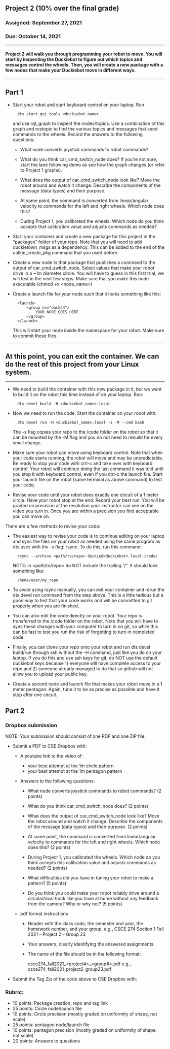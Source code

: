 ## Project 2 (10% over the final grade) 

### Assigned: September 27, 2021
### Due: October 14, 2021

--------

#### Project 2 will walk you through programming your robot to move. You will start by inspecting the Duckiebot to figure out which topics and messages control the wheels. Then, you will create a new package with a few nodes that make your Duckiebot move in different ways.

--------

## Part 1

- Start your robot and start keyboard control on your laptop. Run 

        dts start_gui_tools <duckiebot_name>
    
    and use rqt_graph to inspect the nodes/topics. Use a combination of this graph and rostopic to find the various topics and messages that send commands to the wheels. Record the answers to the following questions:

    - What node converts joystick commands to robot commands?

    - What do you think car_cmd_switch_node does? If you’re not sure, start the lane following demo as see how the graph changes (or refer to Project 1 graphs).

    - What does the output of car_cmd_switch_node look like? Move the robot around and watch it change. Describe the components of the message (data types) and their purpose.

    - At some point, the command is converted from linear/angular velocity to commands for the left and right wheels. Which node does this?

    - During Project 1, you calibrated the wheels. Which node do you think accepts that calibration value and adjusts commands as needed?

- Start your container and create a new package for this project in the “packages” folder of your repo. Note that you will need to add duckietown_msgs as a dependency. This can be added to the end of the catkin_create_pkg command that you used before.

- Create a new node in that package that publishes a command to the output of car_cmd_switch_node. Select values that make your robot drive in a ~1m diameter circle. You will have to guess in this first trial, we will test in the next few steps. Make sure that you make this node executable (chmod +x <node_name>)

- Create a launch file for your node such that it looks something like this:

        <launch> 
            <group ns="duck44"> 
                YOUR NODE GOES HERE
            </group> 
        </launch>

    This will start your node inside the namespace for your robot. Make sure to commit these files.

---------------------
## At this point, you can exit the container. We can do the rest of this project from your Linux system.
---------------------

- We need to build the container with this new package in it, but we want to build it on the robot this time instead of on your laptop. Run:

        dts devel build -H <duckiebot_name>.local

- Now we need to run the code. Start the container on your robot with:

        dts devel run -H <duckiebot_name>.local -s -M --cmd bash
    
    The -s flag copies your repo to the /code folder on the robot so that it can be mounted by the -M flag and you do not need to rebuild for every small change.

- Make sure your robot can move using keyboard control. Note that when your code starts running, the robot will move and may be unpredictable. Be ready to stop your code with ctrl-c and take over with keyboard control. Your robot will continue doing the last command it was told until you stop it with keyboard control, even if you ctrl-c the launch file. Start your launch file on the robot (same terminal as above command) to test your code.

- Revise your code until your robot does exactly one circuit of a 1 meter circle. Have your robot stop at the end. Record your best run. You will be graded on precision at the resolution your instructor can see on the video you turn in. Once you are within a precision you find acceptable you can move on.

There are a few methods to revise your code:

- The easiest way to revise your code is to continue editing on your laptop and sync the files on your robot as needed using the same program as dts uses with the -s flag: rsync. To do this, run this command:

        rsync --archive <path/to/repo> duckie@<duckiebot>.local:/code/

    NOTE: in <path/to/repo> do NOT include the trailing “/”. It should look something like:

        /home/user/my_repo

- To avoid using rsync manually, you can exit your container and rerun the dts devel run command from the step above. This is a little tedious but a good way to test that your code works and will be committed to git properly when you are finished.

- You can also edit the code directly on your robot. Your repo is transferred to the /code folder on the robot. Note that you will have to sync these changes with your computer to turn in on git, so while this can be fast to test you run the risk of forgetting to turn in completed code.

- Finally, you can clone your repo onto your robot and run dts devel build/run through ssh without the -H command, just like you do on your laptop. If you do this and use ssh keys for git, do NOT use the default duckiebot keys because 1) everyone will have complete access to your repo and 2) someone already managed to do that so github will not allow you to upload your public key.

- Create a second node and launch file that makes your robot move in a 1 meter pentagon. Again, tune it to be as precise as possible and have it stop after one circuit.




## Part 2

### Dropbox submission

NOTE: Your submission should consist of one PDF and one ZIP file.

- Submit a PDF to CSE Dropbox with:

    * A youtube link to the video of:
        - your best attempt at the 1m circle pattern
        - your best attempt at the 1m pentagon pattern

    * Answers to the following questions:
        - What node converts joystick commands to robot commands? (2 points)

        - What do you think car_cmd_switch_node does? (2 points)

        - What does the output of car_cmd_switch_node look like? Move the robot around and watch it change. Describe the components of the message (data types) and their purpose. (2 points)

        - At some point, the command is converted from linear/angular velocity to commands for the left and right wheels. Which node does this? (2 points)

        - During Project 1, you calibrated the wheels. Which node do you think accepts this calibration value and adjusts commands as needed? (2 points)

        - What difficulties did you have in tuning your robot to make a pattern? (5 points)

        - Do you think you could make your robot reliably drive around a circular/oval track like you have at home without any feedback from the camera? Why or why not? (5 points)

    * pdf format instructions
        * Header with the class code, the semester and year, the homework number, and your group.
          e.g., CSCE 274 Section 1 Fall 2021 – Project 2 – Group 23
          
        * Your answers, clearly identifying the answered assignments.

        * The name of the file should be in the following format:
        
            csce274_fall2021_<project#>_<group#>.pdf
            e.g., csce274_fall2021_project2_group23.pdf

- Submit the Tag Zip of the code above to CSE Dropbox with:


### Rubric:
- 10 points: Package creation, repo and tag link
- 25 points: Circle node/launch file
- 10 points: Circle precision (mostly graded on uniformity of shape, not scale)
- 25 points: pentagon node/launch file
- 10 points: pentagon precision (mostly graded on uniformity of shape, not scale)
- 20 points: Answers to questions